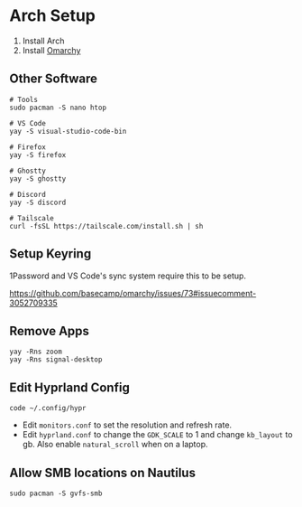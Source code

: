 # Arch Setup

1. Install Arch
2. Install [Omarchy](https://omarchy.org/)

## Other Software

```
# Tools
sudo pacman -S nano htop

# VS Code
yay -S visual-studio-code-bin

# Firefox
yay -S firefox

# Ghostty
yay -S ghostty

# Discord
yay -S discord

# Tailscale
curl -fsSL https://tailscale.com/install.sh | sh
```

## Setup Keyring

1Password and VS Code's sync system require this to be setup.

https://github.com/basecamp/omarchy/issues/73#issuecomment-3052709335

## Remove Apps

```
yay -Rns zoom
yay -Rns signal-desktop
```

## Edit Hyprland Config

```
code ~/.config/hypr
```

- Edit `monitors.conf` to set the resolution and refresh rate.
- Edit `hyprland.conf` to change the `GDK_SCALE` to 1 and change `kb_layout` to gb. Also enable `natural_scroll` when on a laptop.

## Allow SMB locations on Nautilus

```
sudo pacman -S gvfs-smb
```
